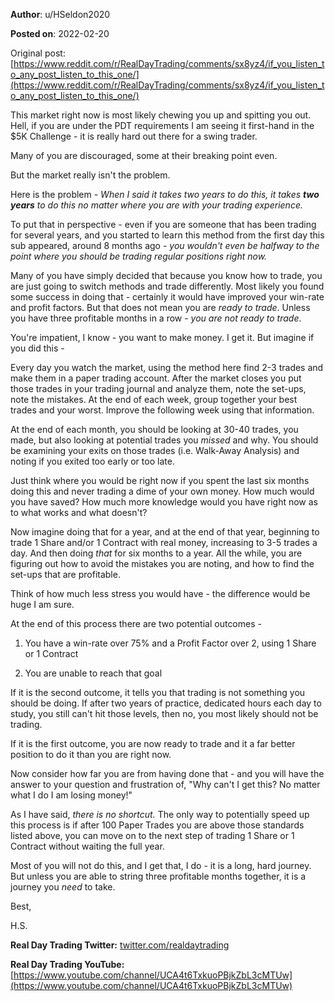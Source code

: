 **Author**: u/HSeldon2020

**Posted on**: 2022-02-20

Original post: [https://www.reddit.com/r/RealDayTrading/comments/sx8yz4/if_you_listen_to_any_post_listen_to_this_one/](https://www.reddit.com/r/RealDayTrading/comments/sx8yz4/if_you_listen_to_any_post_listen_to_this_one/)

This market right now is most likely chewing you up and spitting you out.  Hell, if you are under the PDT requirements I am seeing it first-hand in the $5K Challenge - it is really hard out there for a swing trader.  

Many of you are discouraged, some at their breaking point even.

But the market really isn't the problem.  

Here is the problem - *When I said it takes two years to do this, it takes* ***two years*** *to do this no matter where you are with your trading experience.*

To put that in perspective - even if you are someone that has been trading for several years, and you started to learn this method from the first day this sub appeared, around 8 months ago - *you wouldn't even be halfway to the point where you should be trading regular positions right now.*

Many of you have simply decided that because you know how to trade, you are just going to switch methods and trade differently.  Most likely you found some success in doing that - certainly it would have improved your win-rate and profit factors.  But that does not mean you are *ready to trade*.  Unless you have three profitable months in a row - *you are not ready to trade*.

You're impatient, I know - you want to make money.  I get it.  But imagine if you did this - 

Every day you watch the market, using the method here find 2-3 trades and make them in a paper trading account.  After the market closes you put those trades in your trading journal and analyze them, note the set-ups, note the mistakes.  At the end of each week, group together your best trades and your worst.  Improve the following week using that information.

At the end of each month, you should be looking at 30-40 trades, you made, but also looking at potential trades you *missed* and why.  You should be examining your exits on those trades (i.e. Walk-Away Analysis) and noting if you exited too early or too late.

Just think where you would be right now if you spent the last six months doing this and never trading a dime of your own money.  How much would you have saved?  How much more knowledge would you have right now as to what works and what doesn't?  

Now imagine doing that for a year, and at the end of that year, beginning to trade 1 Share and/or 1 Contract with real money, increasing to 3-5 trades a day.  And then doing *that* for six months to a year.  All the while, you are figuring out how to avoid the mistakes you are noting, and how to find the set-ups that are profitable.  

Think of how much less stress you would have - the difference would be huge I am sure.

At the end of this process there are two potential outcomes - 

1) You have a win-rate over 75% and a Profit Factor over 2, using 1 Share or 1 Contract

2) You are unable to reach that goal

If it is the second outcome, it tells you that trading is not something you should be doing.  If after two years of practice, dedicated hours each day to study, you still can't hit those levels,  then no, you most likely should not be trading.  

If it is the first outcome, you are now ready to trade and it a far better position to do it than you are right now.

Now consider how far you are from having done that - and you will have the answer to your question and frustration of, "Why can't I get this? No matter what I do I am losing money!"

As I have said, *there is no shortcut.*  The only way to potentially speed up this process is if after 100 Paper Trades you are above those standards listed above, you can move on to the next step of trading 1 Share or 1 Contract without waiting the full year. 

Most of you will not do this, and I get that, I do - it is a long, hard journey.  But unless you are able to string three profitable months together, it is a journey you *need* to take.

Best,

H.S.

**Real Day Trading Twitter:** [twitter.com/realdaytrading](https://twitter.com/realdaytrading)

**Real Day Trading YouTube:** [https://www.youtube.com/channel/UCA4t6TxkuoPBjkZbL3cMTUw](https://www.youtube.com/channel/UCA4t6TxkuoPBjkZbL3cMTUw)

[ ](https://www.reddit.com/r/RealDayTrading/comments/swia0r/5k_update_video_recap_on_mistakes_and_moving/)